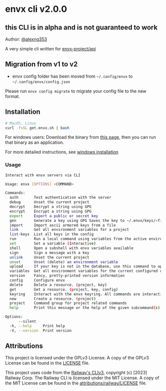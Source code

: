 # envx cli v2.0.0

## this CLI is in alpha and is not guaranteed to work

Author: [@alexng353](https://github.com/alexng353)

A very simple cli written for [envx-project/api](https://github.com/envx-project/api)

## Migration from v1 to v2

- envx config folder has been moved from `~/.config/envx` to `~/.config/envx/config.json`

Please run `envx config migrate` to migrate your config file to the new format.

<!-- ## Todo --> <!-- Who even wrote this? -->
<!---->
<!-- - Revert to a single global configuration file -->

## Installation

```bash
# MacOS, Linux
curl -fsSL get.envx.sh | bash
```

For windows users:
Download the binary from [this page](https://github.com/envx-project/cli/releases/latest), then you can run that binary as an application.

For more detailed instructions, see [windows installation](https://github.com/envx-project/cli/blob/main/windows-installation.md)

### Usage

```bash
Interact with envx servers via CLI

Usage: envx [OPTIONS] <COMMAND>

Commands:
  auth       Test authentication with the server
  debug      Unset the current project
  decrypt    Decrypt a string using GPG
  encrypt    Encrypt a string using GPG
  export     Export a public or secret key
  gen        Generate a key using GPG Saves the key to ~/.envx/keys/<fingerprint>
  import     Import ascii armored keys from a file
  link       Get all environment variables for a project
  list-keys  List all keys in the config
  run        Run a local command using variables from the active environment
  set        Set a variable (Interactive)
  shell      Open a subshell with envx variables available
  sign       Sign a message with a key
  unlink     Unset the current project
  unset      Unset (delete) an environment variable
  upload     If your key is not in the database, use this command to upload it
  variables  Get all environment variables for the current configured directory
  version    Fancy, pretty-printed version information
  config     Configure envx
  delete     Delete a resource. (project, key)
  get        Get a resource. (project, key, config)
  keyring    Interact with the envx keyring. All commands are interactive
  new        Create a resource. (project)
  project    Command group for project related commands
  help       Print this message or the help of the given subcommand(s)

Options:
      --silent
  -h, --help     Print help
  -V, --version  Print version
```

## Attributions

This project is licensed under the GPLv3 License. A copy of the GPLv3 License can be found in the [LICENSE](LICENSE) file.

This project uses code from the [Railway's CLIv3](https://github.com/railwayapp/cli), copyright (c) [2023] Railway Corp. The Railway CLI is licensed under the MIT License. A copy of the MIT License can be found in the [attributions/railway/LICENSE](attributions/railway/LICENSE) file.
